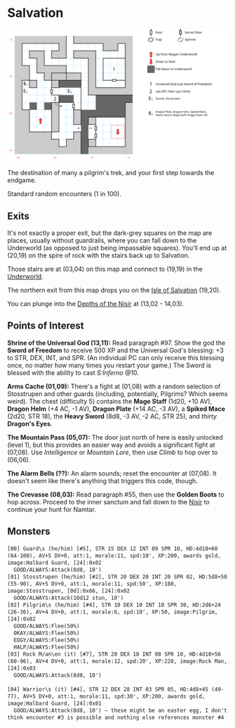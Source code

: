 # Salvation

![map](salvation.svg)

The destination of many a pilgrim's trek, and your first step towards the endgame.

Standard random encounters (1 in 100).

## Exits

It's not exactly a proper exit, but the dark-grey squares on the map are places, usually without guardrails, where you can fall down to the Underworld (as opposed to just being impassable squares). You'll end up at (20,19) on the spire of rock with the stairs back up to Salvation.

Those stairs are at (03,04) on this map and connect to (19,19) in the [Underworld](magan-underworld.md).

The northern exit from this map drops you on the [Isle of Salvation](dilmun.md) (19,20).

You can plunge into the [Depths of the Nisir](nisir.md) at (13,02 - 14,03).

## Points of Interest

**Shrine of the Universal God (13,11):** Read paragraph #97. Show the god the **Sword of Freedom** to receive 500 XP and the Universal God's blessing: +3 to STR, DEX, INT, and SPR. (An individual PC can only receive this blessing once, no matter how many times you restart your game.) The Sword is blessed with the ability to cast *S:Inferno* @10.

**Arms Cache (01,09):** There's a fight at (01,08) with a random selection of Stosstrupen and other guards (including, potentially, Pilgrims? Which seems weird). The chest (difficulty 5) contains the **Mage Staff** (1d20, +10 AV), **Dragon Helm** (+4 AC, -1 AV), **Dragon Plate** (+14 AC, -3 AV), a **Spiked Mace** (2d20, STR 18), the **Heavy Sword** (8d8, -3 AV, -2 AC, STR 25), and *thirty* **Dragon's Eyes**.

**The Mountain Pass (05,07):** The door just north of here is easily unlocked (level 1), but this provides an easier way and avoids a significant fight at (07,08). Use *Intelligence* or *Mountain Lore*, then use *Climb* to hop over to (06,06).

**The Alarm Bells (??):** An alarm sounds; reset the encounter at (07,08). It doesn't seem like there's anything that triggers this code, though.

**The Crevasse (08,03):** Read paragraph #55, then use the **Golden Boots** to hop across. Proceed to the inner sanctum and fall down to the [Nisir](nisir.md) to continue your hunt for Namtar.

## Monsters

    [00] Guard\s (he/him) [#5], STR 15 DEX 12 INT 09 SPR 10, HD:4d10+60 (64-100), AV+5 DV+0, att:1, morale:11, spd:10', XP:200, awards gold, image:Halbard Guard, [24]:0x02
      GOOD/ALWAYS:Attack(8d8, 10')
    [01] Stosstrupen (he/him) [#2], STR 20 DEX 20 INT 20 SPR 02, HD:5d8+50 (55-90), AV+5 DV+0, att:1, morale:11, spd:50', XP:180, image:Stosstrupen, [0d]:0x66, [24]:0x02
      GOOD/ALWAYS:Attack(10d12 stun, 10')
    [02] Pilgrim\s (he/him) [#4], STR 10 DEX 10 INT 10 SPR 30, HD:2d6+24 (26-36), AV+4 DV+0, att:1, morale:6, spd:10', XP:50, image:Pilgrim, [24]:0x02
      GOOD/ALWAYS:Flee(50%)
      OKAY/ALWAYS:Flee(50%)
      EDGY/ALWAYS:Flee(50%)
      HALP/ALWAYS:Flee(50%)
    [03] Rock M/an\en (it) [#7], STR 20 DEX 18 INT 08 SPR 10, HD:4d10+56 (60-96), AV+4 DV+0, att:1, morale:12, spd:20', XP:220, image:Rock Man, [24]:0x03
      GOOD/ALWAYS:Attack(8d8, 10')

    [04] Warrior\s (it) [#4], STR 12 DEX 28 INT 03 SPR 05, HD:4d8+45 (49-77), AV+5 DV+0, att:1, morale:11, spd:30', XP:200, awards gold, image:Halbard Guard, [24]:0x01
      GOOD/ALWAYS:Attack(8d8, 10') — these might be an easter egg, I don't think encounter #3 is possible and nothing else references monster #4
